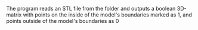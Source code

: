 The program reads an STL file from the folder and outputs a boolean 3D-matrix with points on the inside of the model's boundaries marked as 1, and points outside of the model's boundaries as 0
